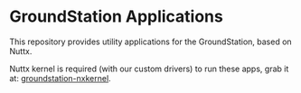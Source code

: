 # GroundStation Applications

This repository provides utility applications for the GroundStation, based on Nuttx.

Nuttx kernel is required (with our custom drivers) to run these apps, grab it at:
[groundstation-nxkernel](https://github.com/ITIS-Enrico-Fermi/groundstation-nxkernel).
